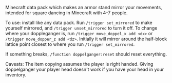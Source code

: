Minecraft data pack which makes an armor stand mirror your movements, intended for square dancing in Minecraft with 4-7 people.

To use: install like any data pack. Run `/trigger set_mirrored` to make yourself mirrored, and `/trigger unset_mirrored` to turn it off. To change where your doppleganger is, run `/trigger move_doppel_x add <dx>` or `/trigger move_dopper_z add <dz>`. Initially it will mirror around the half-block lattice point closest to where you run `/trigger set_mirrored`.

If something breaks, `/function doppelganger:reset` should reset everything.

Caveats: The item copying assumes the player is right handed. Giving doppelganger your player head doesn't work if you have your head in your inventory.
